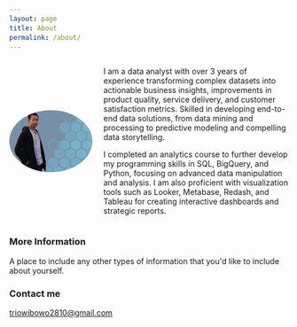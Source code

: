 ```yaml
---
layout: page
title: About
permalink: /about/
---
```


<div style="display: flex; align-items: center;">
  <img src="/images/my_profil.png" alt="Profile Picture" style="width: 150px; margin-right: 20px; border-radius: 50%;">
  <div>
  <p>I am a data analyst with over 3 years of experience transforming complex datasets into actionable business insights, improvements in product quality, service delivery, and customer satisfaction metrics. Skilled in developing end-to-end data solutions, from data mining and processing to predictive modeling and compelling data storytelling.</p>
    <p>I completed an analytics course to further develop my programming skills in SQL, BigQuery, and Python, focusing on advanced data manipulation and analysis. I am also proficient with visualization tools such as Looker, Metabase, Redash, and Tableau for creating interactive dashboards and strategic reports.</p>
  </div>
</div>


### More Information

A place to include any other types of information that you'd like to include about yourself.

### Contact me

[triowibowo2810@gmail.com](mailto:triowibowo2810@gmail.com)
